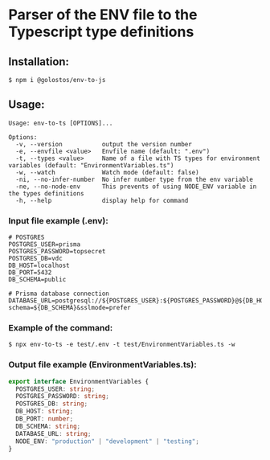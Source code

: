 # Parser of the ENV file to the Typescript type definitions

## Installation:

`$ npm i @golostos/env-to-js`

## Usage:

```
Usage: env-to-ts [OPTIONS]...

Options:
  -v, --version           output the version number
  -e, --envfile <value>   Envfile name (default: ".env")
  -t, --types <value>     Name of a file with TS types for environment variables (default: "EnvironmentVariables.ts")        
  -w, --watch             Watch mode (default: false)
  -ni, --no-infer-number  No infer number type from the env variable
  -ne, --no-node-env      This prevents of using NODE_ENV variable in the types definitions
  -h, --help              display help for command
```

### Input file example (.env):

```
# POSTGRES
POSTGRES_USER=prisma
POSTGRES_PASSWORD=topsecret
POSTGRES_DB=vdc
DB_HOST=localhost
DB_PORT=5432
DB_SCHEMA=public

# Prisma database connection
DATABASE_URL=postgresql://${POSTGRES_USER}:${POSTGRES_PASSWORD}@${DB_HOST}:${DB_PORT}/${POSTGRES_DB}?schema=${DB_SCHEMA}&sslmode=prefer
```

### Example of the command:

`$ npx env-to-ts -e test/.env -t test/EnvironmentVariables.ts -w`

### Output file example (EnvironmentVariables.ts):

```typescript
export interface EnvironmentVariables {
  POSTGRES_USER: string;
  POSTGRES_PASSWORD: string;
  POSTGRES_DB: string;
  DB_HOST: string;
  DB_PORT: number;
  DB_SCHEMA: string;
  DATABASE_URL: string;
  NODE_ENV: "production" | "development" | "testing";
}
```